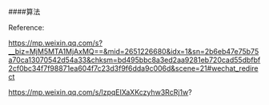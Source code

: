 


####算法


Reference:

https://mp.weixin.qq.com/s?__biz=MjM5MTA1MjAxMQ==&mid=2651226680&idx=1&sn=2b6eb47e75b75a70ca13070542d54a33&chksm=bd495bbc8a3ed2aa9281eb720cad55dbfbf2cf0bc34f7f98871ea604f7c23d3f9f6dda9c006d&scene=21#wechat_redirect

https://mp.weixin.qq.com/s/lzpqEIXaXKczyhw3RcRj1w?